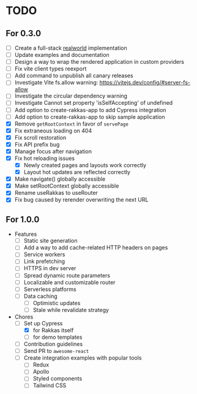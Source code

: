# TODO

## For 0.3.0
- [ ] Create a full-stack [realworld](https://github.com/gothinkster/realworld) implementation
- [ ] Update examples and documentation
- [ ] Design a way to wrap the rendered application in custom providers
- [ ] Fix vite client types reexport
- [ ] Add command to unpublish all canary releases
- [ ] Investigate Vite fs.allow warning: https://vitejs.dev/config/#server-fs-allow
- [ ] Investigate the circular dependency warning
- [ ] Investigate Cannot set property 'isSelfAccepting' of undefined
- [ ] Add option to create-rakkas-app to add Cypress integration
- [ ] Add option to create-rakkas-app to skip sample application
- [x] Remove `getRootContext` in favor of `servePage`
- [x] Fix extraneous loading on 404
- [x] Fix scroll restoration
- [x] Fix API prefix bug
- [x] Manage focus after navigation
- [x] Fix hot reloading issues
  - [x] Newly created pages and layouts work correctly
  - [x] Layout hot updates are reflected correctly
- [x] Make navigate() globally accessible
- [x] Make setRootContext globally accessible
- [x] Rename useRakkas to useRouter
- [x] Fix bug caused by rerender overwriting the next URL

## For 1.0.0
- Features
  - [ ] Static site generation
  - [ ] Add a way to add cache-related HTTP headers on pages
  - [ ] Service workers
  - [ ] Link prefetching
  - [ ] HTTPS in dev server
  - [ ] Spread dynamic route parameters
  - [ ] Localizable and customizable router
  - [ ] Serverless platforms
  - [ ] Data caching
  	- [ ] Optimistic updates
  	- [ ] Stale while revalidate strategy
- Chores
  - [ ] Set up Cypress
    - [x] for Rakkas itself
    - [ ] for demo templates
  - [ ] Contribution guidelines
  - [ ] Send PR to `awesome-react`
  - [ ] Create integration examples with popular tools
    - [ ] Redux
    - [ ] Apollo
    - [ ] Styled components
    - [ ] Tailwind CSS
